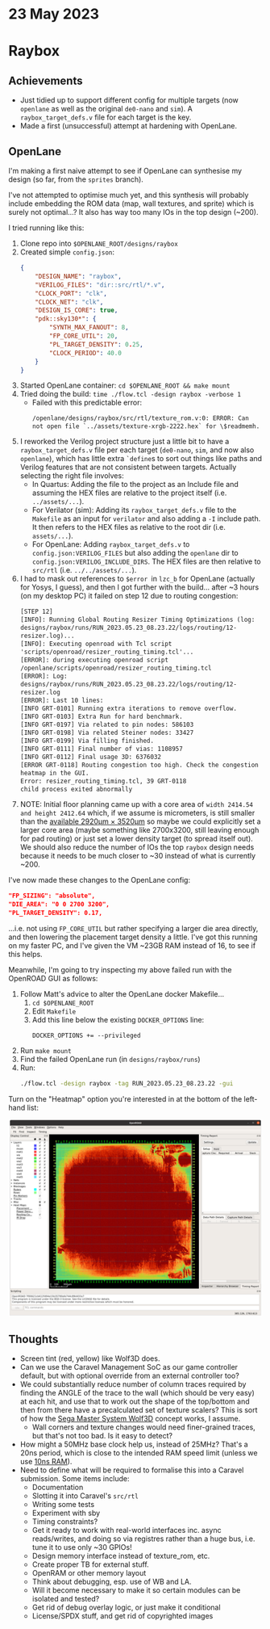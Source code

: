 # 23 May 2023

# Raybox

## Achievements

*   Just tidied up to support different config for multiple targets (now `openlane` as well as the original `de0-nano` and `sim`).
    A `raybox_target_defs.v` file for each target is the key.
*   Made a first (unsuccessful) attempt at hardening with OpenLane.


## OpenLane

I'm making a first naive attempt to see if OpenLane can synthesise my design (so far, from the `sprites` branch).

I've not attempted to optimise much yet, and this synthesis will probably include embedding the ROM data
(map, wall textures, and sprite) which is surely not optimal...? It also has way too many IOs in the top
design (~200).

I tried running like this:
1.  Clone repo into `$OPENLANE_ROOT/designs/raybox`
2.  Created simple `config.json`:
    ```json
    {
        "DESIGN_NAME": "raybox",
        "VERILOG_FILES": "dir::src/rtl/*.v",
        "CLOCK_PORT": "clk",
        "CLOCK_NET": "clk",
        "DESIGN_IS_CORE": true,
        "pdk::sky130*": {
            "SYNTH_MAX_FANOUT": 8,
            "FP_CORE_UTIL": 20,
            "PL_TARGET_DENSITY": 0.25,
            "CLOCK_PERIOD": 40.0
        }
    }
    ```
3.  Started OpenLane container: `cd $OPENLANE_ROOT && make mount`
4.  Tried doing the build: `time ./flow.tcl -design raybox -verbose 1`
    *   Failed with this predictable error:
        ```
        /openlane/designs/raybox/src/rtl/texture_rom.v:0: ERROR: Can not open file `../assets/texture-xrgb-2222.hex` for \$readmemh.
        ```
5.  I reworked the Verilog project structure just a little bit to have a `raybox_target_defs.v` file per each target
    (`de0-nano`, `sim`, and now also `openlane`), which has little extra `` `define ``s to sort out things like paths
    and Verilog features that are not consistent between targets. Actually selecting the right file involves:
    *   In Quartus: Adding the file to the project as an Include file and assuming the HEX files are relative to the project itself
        (i.e. `../assets/...`).
    *   For Verilator (sim): Adding its `raybox_target_defs.v` file to the `Makefile` as an input for `verilator` and also adding
        a `-I` include path. It then refers to the HEX files as relative to the root dir (i.e. `assets/...`).
    *   For OpenLane: Adding `raybox_target_defs.v` to `config.json:VERILOG_FILES` but also adding the `openlane` dir to
        `config.json:VERILOG_INCLUDE_DIRS`. The HEX files are then relative to `src/rtl` (i.e. `../../assets/...`).
6.  I had to mask out references to `$error `in `lzc_b` for OpenLane (actually for Yosys, I guess), and then I got further
    with the build... after ~3 hours (on my desktop PC) it failed on step 12 due to routing congestion:
    ```
    [STEP 12]
    [INFO]: Running Global Routing Resizer Timing Optimizations (log: designs/raybox/runs/RUN_2023.05.23_08.23.22/logs/routing/12-resizer.log)...
    [INFO]: Executing openroad with Tcl script 'scripts/openroad/resizer_routing_timing.tcl'...
    [ERROR]: during executing openroad script /openlane/scripts/openroad/resizer_routing_timing.tcl
    [ERROR]: Log: designs/raybox/runs/RUN_2023.05.23_08.23.22/logs/routing/12-resizer.log
    [ERROR]: Last 10 lines:
    [INFO GRT-0101] Running extra iterations to remove overflow.
    [INFO GRT-0103] Extra Run for hard benchmark.
    [INFO GRT-0197] Via related to pin nodes: 586103
    [INFO GRT-0198] Via related Steiner nodes: 33427
    [INFO GRT-0199] Via filling finished.
    [INFO GRT-0111] Final number of vias: 1108957
    [INFO GRT-0112] Final usage 3D: 6376032
    [ERROR GRT-0118] Routing congestion too high. Check the congestion heatmap in the GUI.
    Error: resizer_routing_timing.tcl, 39 GRT-0118
    child process exited abnormally
    ```
7.  NOTE: Initial floor planning came up with a core area of `width 2414.54 and height 2412.64` which, if we assume is
    micrometers, is still smaller than the
    [available 2920&micro;m &times; 3520&micro;m](https://caravel-harness.readthedocs.io/en/latest/getting-started.html#user-project-area)
    so maybe we could explicitly set a larger core area (maybe something like 2700x3200, still leaving enough for pad routing)
    or just set a lower density target (to spread itself out). We should also reduce the number of IOs the top `raybox` design
    needs because it needs to be much closer to ~30 instead of what is currently ~200.

I've now made these changes to the OpenLane config:

```json
"FP_SIZING": "absolute",
"DIE_AREA": "0 0 2700 3200",
"PL_TARGET_DENSITY": 0.17,
```

...i.e. not using `FP_CORE_UTIL` but rather specifying a larger die area directly, and then lowering the placement target
density a little. I've got this running on my faster PC, and I've given the VM ~23GB RAM instead of 16, to see if this helps.

Meanwhile, I'm going to try inspecting my above failed run with the OpenROAD GUI as follows:
1.  Follow Matt's advice to alter the OpenLane docker Makefile...
    1.  `cd $OPENLANE_ROOT`
    2.  Edit `Makefile`
    3.  Add this line below the existing `DOCKER_OPTIONS` line:
        ```
        DOCKER_OPTIONS += --privileged
        ```
2.  Run `make mount`
3.  Find the failed OpenLane run (in `designs/raybox/runs`)
4.  Run:
    ```bash
    ./flow.tcl -design raybox -tag RUN_2023.05.23_08.23.22 -gui
    ```

Turn on the "Heatmap" option you're interested in at the bottom of the left-hand list:

![OpenROAD GUI showing first attempt at OpenLane synthesis of Raybox](./i/0083-openroad-gui.png)



## Thoughts

*   Screen tint (red, yellow) like Wolf3D does.
*   Can we use the Caravel Management SoC as our game controller default, but with optional override
    from an external controller too?
*   We could substantially reduce number of column traces required by finding the ANGLE of the trace to the wall
    (which should be very easy) at each hit, and use that to work out the shape of the top/bottom and then from
    there have a precalculated set of texture scalers? This is sort of how the
    [Sega Master System Wolf3D](https://under4mhz.itch.io/wolfenstein-maze-3d) concept works, I assume.
    *   Wall corners and texture changes would need finer-grained traces, but that's not too bad. Is it easy to
        detect?
*   How might a 50MHz base clock help us, instead of 25MHz? That's a 20ns period, which is close to the intended
    RAM speed limit (unless we use
    [10ns RAM](https://www.digikey.com.au/en/products/detail/issi-integrated-silicon-solution-inc/IS61LV5128AL-10TLI/1555411)).
*   Need to define what will be required to formalise this into a Caravel submission. Some items include:
    *   Documentation
    *   Slotting it into Caravel's `src/rtl`
    *   Writing some tests
    *   Experiment with sby
    *   Timing constraints?
    *   Get it ready to work with real-world interfaces inc. async reads/writes,
        and doing so via registres rather than a huge bus, i.e. tune it to use only ~30 GPIOs!
    *   Design memory interface instead of texture_rom, etc.
    *   Create proper TB for external stuff.
    *   OpenRAM or other memory layout
    *   Think about debugging, esp. use of WB and LA.
    *   Will it become necessary to make it so certain modules can be isolated and tested?
    *   Get rid of debug overlay logic, or just make it conditional
    *   License/SPDX stuff, and get rid of copyrighted images
